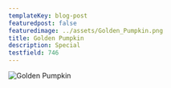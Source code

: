 ```yaml
---
templateKey: blog-post
featuredpost: false
featuredimage: ../assets/Golden_Pumpkin.png
title: Golden Pumpkin
description: Special
testfield: 746
---
```

![Golden Pumpkin](../assets/Golden_Pumpkin.png)